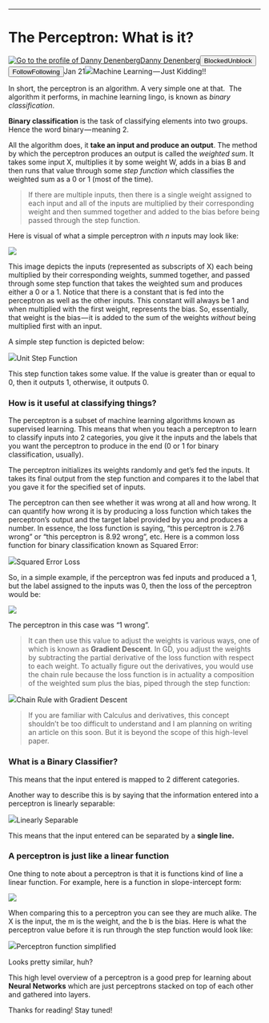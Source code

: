 * * *

# The Perceptron: What is it?

[![Go to the profile of Danny Denenberg](https://cdn-images-1.medium.com/fit/c/100/100/1*JJGBsKNvHEKDIui090Jk2A.jpeg)](https://medium.com/@dannydenenberg?source=post_header_lockup)[Danny Denenberg](https://medium.com/@dannydenenberg)<span class="followState js-followState" data-user-id="ca70e0a2522f"><button class="button button--smallest u-noUserSelect button--withChrome u-baseColor--buttonNormal button--withHover button--unblock js-unblockButton u-marginLeft10 u-xs-hide" data-action="sign-up-prompt" data-sign-in-action="toggle-block-user" data-requires-token="true" data-redirect="https://medium.com/@dannydenenberg/the-perceptron-what-is-it-5aadb3d34643" data-action-source="post_header_lockup"><span class="button-label  button-defaultState">Blocked</span><span class="button-label button-hoverState">Unblock</span></button><button class="button button--primary button--smallest button--dark u-noUserSelect button--withChrome u-accentColor--buttonDark button--follow js-followButton u-marginLeft10 u-xs-hide" data-action="sign-up-prompt" data-sign-in-action="toggle-subscribe-user" data-requires-token="true" data-redirect="https://medium.com/_/subscribe/user/ca70e0a2522f" data-action-source="post_header_lockup-ca70e0a2522f-------------------------follow_byline"><span class="button-label  button-defaultState js-buttonLabel">Follow</span><span class="button-label button-activeState">Following</span></button></span><time datetime="2019-01-22T03:12:44.929Z">Jan 21</time><span class="middotDivider u-fontSize12"></span><span class="readingTime" title="5 min read"></span>![](https://cdn-images-1.medium.com/max/1600/1*uSdcH67Ex1L1emlGi8Me8Q.gif)Machine Learning — Just Kidding!!

In short, the perceptron is an algorithm. A very simple one at that. 
The algorithm it performs, in machine learning lingo, is known as _binary classification_.

**Binary classification** is the task of classifying elements into two groups. Hence the word binary — meaning 2.

All the algorithm does, it **take an input and produce an output**. The method by which the perceptron produces an output is called the _weighted sum_. It takes some input X, multiplies it by some weight W, adds in a bias B and then runs that value through some _step function_ which classifies the weighted sum as a 0 or 1 (most of the time).

> If there are multiple inputs, then there is a single weight assigned to each input and all of the inputs are multiplied by their corresponding weight and then summed together and added to the bias before being passed through the step function.

Here is visual of what a simple perceptron with _n_ inputs may look like:

![](https://cdn-images-1.medium.com/max/1600/1*vn7VIPb_JpwEX7PAftjYsw.png)

This image depicts the inputs (represented as subscripts of X) each being multiplied by their corresponding weights, summed together, and passed through some step function that takes the weighted sum and produces either a 0 or a 1\. Notice that there is a constant that is fed into the perceptron as well as the other inputs. This constant will always be 1 and when multiplied with the first weight, represents the bias. So, essentially, that weight is the bias — it is added to the sum of the weights _without_ being multiplied first with an input.

A simple step function is depicted below:

![](https://cdn-images-1.medium.com/max/1600/1*6K2w2TpQmHyphnv5fSvxUg.png)Unit Step Function

This step function takes some value. If the value is greater than or equal to 0, then it outputs 1, otherwise, it outputs 0.

### How is it useful at classifying things?

The perceptron is a subset of machine learning algorithms known as supervised learning. This means that when you teach a perceptron to learn to classify inputs into 2 categories, you give it the inputs and the labels that you want the perceptron to produce in the end (0 or 1 for binary classification, usually).

The perceptron initializes its weights randomly and get’s fed the inputs. It takes its final output from the step function and compares it to the label that you gave it for the specified set of inputs.

The perceptron can then see whether it was wrong at all and how wrong. It can quantify how wrong it is by producing a loss function which takes the perceptron’s output and the target label provided by you and produces a number. In essence, the loss function is saying, “this perceptron is 2.76 wrong” or “this perceptron is 8.92 wrong”, etc. Here is a common loss function for binary classification known as Squared Error:

![](https://cdn-images-1.medium.com/max/1600/1*pDkAIPWql25LqJib95SDXg.png)Squared Error Loss

So, in a simple example, if the perceptron was fed inputs and produced a 1, but the label assigned to the inputs was 0, then the loss of the perceptron would be:

![](https://cdn-images-1.medium.com/max/1600/1*oHgBkfwQntIVCkjz-O3qWw.png)

The perceptron in this case was “1 wrong”.

> It can then use this value to adjust the weights is various ways, one of which is known as **Gradient Descent**. In GD, you adjust the weights by subtracting the partial derivative of the loss function with respect to each weight. To actually figure out the derivatives, you would use the chain rule because the loss function is in actuality a composition of the weighted sum plus the bias, piped through the step function:

![](https://cdn-images-1.medium.com/max/1600/1*bc0k9NPNMst0h-0UgPutlg.png)Chain Rule with Gradient Descent

> If you are familiar with Calculus and derivatives, this concept shouldn’t be too difficult to understand and I am planning on writing an article on this soon. But it is beyond the scope of this high-level paper.

### What is a Binary Classifier?

This means that the input entered is mapped to 2 different categories.

Another way to describe this is by saying that the information entered into a perceptron is linearly separable:

![](https://cdn-images-1.medium.com/max/1600/1*2Y9fKZBzQprHaNGKEEePmw.png)Linearly Separable

This means that the input entered can be separated by a **single line.**

### A perceptron is just like a linear function

One thing to note about a perceptron is that it is functions kind of line a linear function. For example, here is a function in slope-intercept form:

![](https://cdn-images-1.medium.com/max/1600/1*YWLVWjPD0TCnTRb-E4NMHw.png)

When comparing this to a perceptron you can see they are much alike. The X is the input, the m is the weight, and the b is the bias. Here is what the perceptron value before it is run through the step function would look like:

![](https://cdn-images-1.medium.com/max/1600/1*uj36QnUk-2EAum4zrGuabQ.png)Perceptron function simplified

Looks pretty similar, huh?

This high level overview of a perceptron is a good prep for learning about **Neural Networks** which are just perceptrons stacked on top of each other and gathered into layers.

Thanks for reading! Stay tuned!
